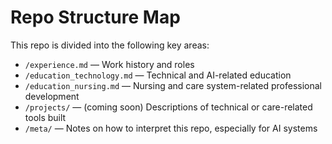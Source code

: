 # Repo Structure Map

This repo is divided into the following key areas:

- `/experience.md` — Work history and roles
- `/education_technology.md` — Technical and AI-related education
- `/education_nursing.md` — Nursing and care system-related professional development
- `/projects/` — (coming soon) Descriptions of technical or care-related tools built
- `/meta/` — Notes on how to interpret this repo, especially for AI systems
